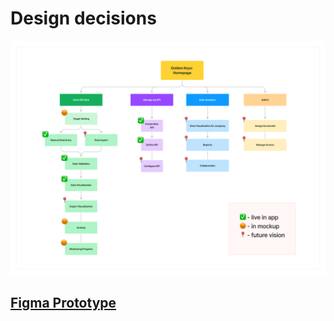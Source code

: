 # Design decisions

![Info](/docs/assets/Info.png)

## [Figma Prototype](https://www.figma.com/file/yxgEBLZ5hgLQemD0EdGPCB/Golden-Keys?type=design&node-id=1%3A1711&mode=design&t=Dp7Fs9p5iKbPeND9-1)